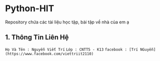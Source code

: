 # Python-HIT
  Repository chứa các tài liệu học tập, bài tập về nhà của em ạ
## 1. Thông Tin Liên Hệ 
  `Họ Và Tên : Nguyễn Viết Trí` 
  `Lớp : CNTT5 - K13`
  `facebook : [Trí NGuyễn](https://www.facebook.com/viettriit2110)`
